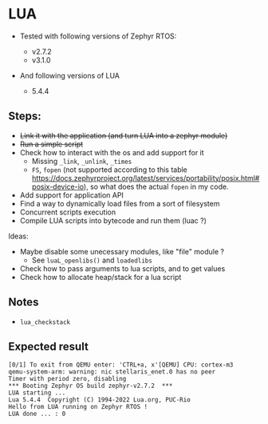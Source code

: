 # LUA

- Tested with following versions of Zephyr RTOS:
  - v2.7.2
  - v3.1.0

- And following versions of LUA
  - 5.4.4

## Steps:

- ~~Link it with the application (and turn LUA into a zephyr module)~~
- ~~Run a simple script~~
- Check how to interact with the os and add support for it
  - Missing `_link`, `_unlink`, `_times`
  - `FS`, `fopen` (not supported according to this table https://docs.zephyrproject.org/latest/services/portability/posix.html#posix-device-io), so what does the actual `fopen` in my code.
- Add support for application API
- Find a way to dynamically load files from a sort of filesystem
- Concurrent scripts execution
- Compile LUA scripts into bytecode and run them (luac ?)

Ideas:
- Maybe disable some unecessary modules, like "file" module ?
  - See `luaL_openlibs()` and `loadedlibs`
- Check how to pass arguments to lua scripts, and to get values
- Check how to allocate heap/stack for a lua script

## Notes

- `lua_checkstack`

## Expected result

```
[0/1] To exit from QEMU enter: 'CTRL+a, x'[QEMU] CPU: cortex-m3
qemu-system-arm: warning: nic stellaris_enet.0 has no peer
Timer with period zero, disabling
*** Booting Zephyr OS build zephyr-v2.7.2  ***
LUA starting ...
Lua 5.4.4  Copyright (C) 1994-2022 Lua.org, PUC-Rio
Hello from LUA running on Zephyr RTOS !
LUA done ... : 0
```
